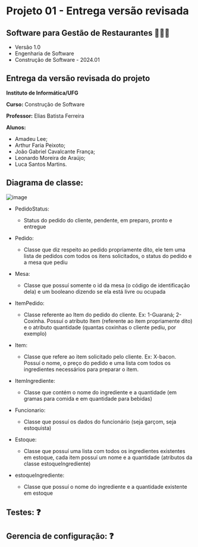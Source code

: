 # Projeto 01 - Entrega versão revisada
## Software para Gestão de Restaurantes 🥘🍳🔥

* Versão 1.0
* Engenharia de Software
* Construção de Software - 2024.01

## Entrega da versão revisada do projeto



**Instituto de Informática/UFG**

**Curso:** Construção de Software

**Professor:** Elias Batista Ferreira

**Alunos:**
  * Amadeu Lee; 
  * Arthur Faria Peixoto;
  * João Gabriel Cavalcante França;
  * Leonardo Moreira de Araújo;
  * Luca Santos Martins.




## Diagrama de classe: 
![image](https://github.com/amadeulee/construcao-software-sgr/assets/62031286/a48a3f12-4fb3-4e3f-a99f-d7cdb2374a20)

* PedidoStatus:
  * Status do pedido do cliente, pendente, em preparo, pronto e entregue

* Pedido:
  * Classe que diz respeito ao pedido propriamente dito, ele tem uma lista de pedidos com todos os itens solicitados, o status do pedido e a mesa que pediu

* Mesa:
  * Classe que possuí somente o id da mesa (o código de identificação dela) e um booleano dizendo se ela está livre ou ocupada

* ItemPedido:
  *  Classe referente ao Item do pedido do cliente. Ex: 1-Guaraná; 2-Coxinha. Possuí o atributo Item (referente ao item propriamente dito) e o atributo quantidade (quantas coxinhas o cliente pediu, por exemplo)

* Item:
  * Classe que refere ao item solicitado pelo cliente. Ex: X-bacon. Possuí o nome, o preço do pedido e uma lista com todos os ingredientes necessários para preparar o item.

* ItemIngrediente:
  * Classe que contém o nome do ingrediente e a quantidade (em gramas para comida e em quantidade para bebidas)

* Funcionario:
  * Classe que possuí os dados do funcionário (seja garçom, seja estoquista)

* Estoque:
  * Classe que possuí uma lista com todos os ingredientes existentes em estoque, cada item possuí um nome e a quantidade (atributos da classe estoqueIngrediente)

* estoqueIngrediente:
  * Classe que possuí o nome do ingrediente e a quantidade existente em estoque

## Testes: ❓

## Gerencia de configuração: ❓

